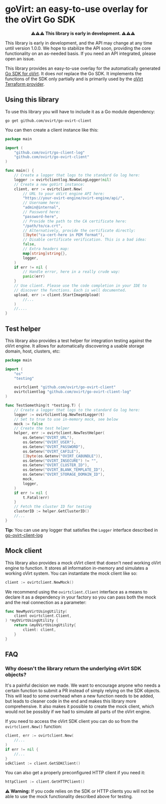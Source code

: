 # goVirt: an easy-to-use overlay for the oVirt Go SDK

<p align="center"><strong>⚠⚠⚠ This library is early in development. ⚠⚠⚠</strong></p>

This library is early in development, and the API may change at any time until version 1.0.0. We hope to stabilize the API soon, providing the core functionality on an as-needed basis. If you need an API integrated, please open an issue. 

This library provides an easy-to-use overlay for the automatically generated [Go SDK for oVirt](https://github.com/ovirt/go-ovirt). It does *not* replace the Go SDK. It implements the functions of the SDK only partially and is primarily used by the [oVirt Terraform provider](https://github.com/ovirt/terraform-provider-ovirt/).

## Using this library

To use this library you will have to include it as a Go module dependency:

```
go get github.com/ovirt/go-ovirt-client
```

You can then create a client instance like this:

```go
package main

import (
    "github.com/ovirt/go-client-log"
    "github.com/ovirt/go-ovirt-client"
)

func main() {
    // Create a logger that logs to the standard Go log here:
    logger := ovirtclientlog.NewGoLogLogger(nil)
    // Create a new goVirt instance:
    client, err := ovirtclient.New(
        // URL to your oVirt engine API here:
        "https://your-ovirt-engine/ovirt-engine/api/",
        // Username here:
        "admin@internal",
        // Password here:
        "password-here",
        // Provide the path to the CA certificate here:
        "/path/to/ca.crt",
        // Alternatively, provide the certificate directly:
        []byte("ca-cert-here in PEM format"),
        // Disable certificate verification. This is a bad idea:
        false,
        // Extra headers map:
        map[string]string{},
        logger,
    )
    if err != nil {
        // Handle error, here in a really crude way:
        panic(err)
    }
    // Use client. Please use the code completion in your IDE to
    // discover the functions. Each is well documented.
    upload, err := client.StartImageUpload(
        //...
    )
    //....
}
```

## Test helper

This library also provides a test helper for integration testing against the oVirt engine. It allows for automatically discovering a usable storage domain, host, clusters, etc:

```go
package main

import (
    "os"
    "testing"

    ovirtclient "github.com/ovirt/go-ovirt-client"
    ovirtclientlog "github.com/ovirt/go-ovirt-client-log"
)

func TestSomething(t *testing.T) {
    // Create a logger that logs to the standard Go log here:
    logger := ovirtclientlog.NewTestLogger(t)
    // Set to true to use in-memory mock, see below
    mock := false
    // Create the test helper
    helper, err := ovirtclient.NewTestHelper(
        os.Getenv("OVIRT_URL"),
        os.Getenv("OVIRT_USER"),
        os.Getenv("OVIRT_PASSWORD"),
        os.Getenv("OVIRT_CAFILE"),
        []byte(os.Getenv("OVIRT_CABUNDLE")),
        os.Getenv("OVIRT_INSECURE") != "",
        os.Getenv("OVIRT_CLUSTER_ID"),
        os.Getenv("OVIRT_BLANK_TEMPLATE_ID"),
        os.Getenv("OVIRT_STORAGE_DOMAIN_ID"),
        mock,
        logger,
    )
    if err != nil {
        t.Fatal(err)
    }
    // Fetch the cluster ID for testing
    clusterID := helper.GetClusterID()
    //...
}
```

**Tip:** You can use any logger that satisfies the `Logger` interface described in [go-ovirt-client-log](https://github.com/oVirt/go-ovirt-client-log)

## Mock client

This library also provides a mock oVirt client that doesn't need working oVirt engine to function. It stores all information in-memory and simulates a working oVirt system. You can instantiate the mock client like so:

```go
client := ovirtclient.NewMock()
```

We recommend using the `ovirtclient.Client` interface as a means to declare it as a dependency in your factory so you can pass both the mock and the real connection as a parameter:

```go
func NewMyoVirtUsingUtility(
    client ovirtclient.Client,
) *myOVirtUsingUtility {
    return &myOVirtUsingUtility{
        client: client,
    }
}
``` 

## FAQ

### Why doesn't the library return the underlying oVirt SDK objects?

It's a painful decision we made. We want to encourage anyone who needs a certain function to submit a PR instead of simply relying on the SDK objects. This will lead to some overhead when a new function needs to be added, but leads to cleaner code in the end and makes this library more comprehensive. It also makes it possible to create the mock client, which would not be possibly if we had to simulate all parts of the oVirt engine.

If you need to access the oVirt SDK client you can do so from the `ovirtclient.New()` function:

```go
client, err := ovirtclient.New(
    //...
)
if err != nil {
    //...
}
sdkClient := client.GetSDKClient()
```

You can also get a properly preconfigured HTTP client if you need it:

```go
httpClient := client.GetHTTPClient()
```

**⚠ Warning:** If you code relies on the SDK or HTTP clients you will not be able to use the mock functionality described above for testing.